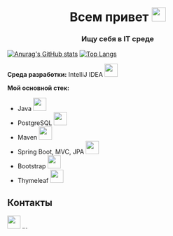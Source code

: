 <h1 align="center">Всем привет
<img src="https://github.com/blackcater/blackcater/raw/main/images/Hi.gif" height="32"/></h1>
<h3 align="center">Ищу себя в IT среде</h3>

 
[![Anurag's GitHub stats](https://github-readme-stats.vercel.app/api?username=Mukusha&show_icons=true&locale=ru&hide_title=true&hide=issues,contribs&hide_rank=true)](https://github.com/anuraghazra/github-readme-stats)
[![Top Langs](https://github-readme-stats.vercel.app/api/top-langs/?username=Mukusha&size_weight=0.5&count_weight=0.5&langs_count=4&layout=compact)](https://github.com/anuraghazra/github-readme-stats) 

**Среда разработки:**  IntelliJ IDEA <img src="https://img.icons8.com/?size=100&id=pj15SuHu3Vlt&format=png&color=000000"  width="30" height="30"/>

**Мой основной стек:**
- Java  <img vertical-align="center" src="https://img.icons8.com/?size=100&id=Pd2x9GWu9ovX&format=png&color=000000"  width="30" height="30"/> 
- PostgreSQL <img vertical-align="bottom" src="https://img.icons8.com/?size=100&id=38561&format=png&color=000000" width="30" height="30"/> 
- Maven <img src="https://img.icons8.com/?size=100&id=t5FJr3NzrPSm&format=png&color=000000" width="30" height="30"/>
- Spring Boot, MVC, JPA <img src="https://img.icons8.com/?size=100&id=90519&format=png&color=000000"  width="30" height="30"/> 
- Bootstrap <img src="https://img.icons8.com/?size=100&id=EzPCiQUqWWEa&format=png&color=000000" width="30" height="30"/> 
- Thymeleaf <img src="https://www.thymeleaf.org/images/thymeleaf.png" width="30" height="30"/> 

## Контакты
<img src="https://img.icons8.com/?size=100&id=OumT4lIcOllS&format=png&color=000000" width="30" height="30"/> ...

